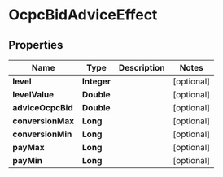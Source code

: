 

# OcpcBidAdviceEffect


## Properties

Name | Type | Description | Notes
------------ | ------------- | ------------- | -------------
**level** | **Integer** |  |  [optional]
**levelValue** | **Double** |  |  [optional]
**adviceOcpcBid** | **Double** |  |  [optional]
**conversionMax** | **Long** |  |  [optional]
**conversionMin** | **Long** |  |  [optional]
**payMax** | **Long** |  |  [optional]
**payMin** | **Long** |  |  [optional]



